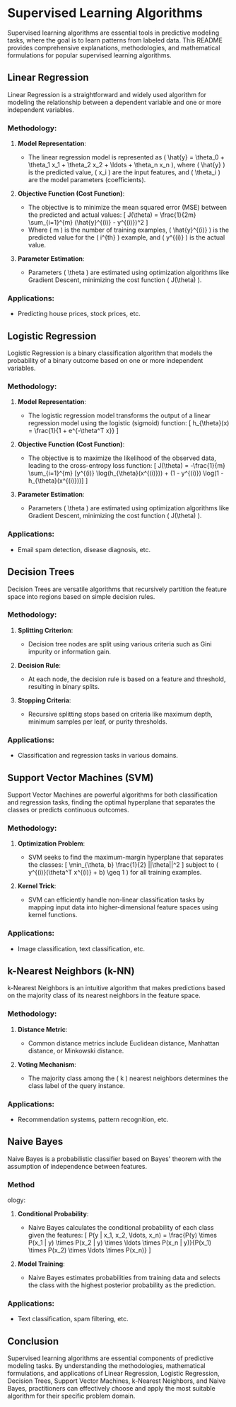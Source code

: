 # Supervised Learning Algorithms

Supervised learning algorithms are essential tools in predictive modeling tasks, where the goal is to learn patterns from labeled data. This README provides comprehensive explanations, methodologies, and mathematical formulations for popular supervised learning algorithms.

## Linear Regression

Linear Regression is a straightforward and widely used algorithm for modeling the relationship between a dependent variable and one or more independent variables.

### Methodology:
1. **Model Representation**: 
   - The linear regression model is represented as \( \hat{y} = \theta_0 + \theta_1 x_1 + \theta_2 x_2 + \ldots + \theta_n x_n \), where \( \hat{y} \) is the predicted value, \( x_i \) are the input features, and \( \theta_i \) are the model parameters (coefficients).

2. **Objective Function (Cost Function)**:
   - The objective is to minimize the mean squared error (MSE) between the predicted and actual values:
     \[ J(\theta) = \frac{1}{2m} \sum_{i=1}^{m} (\hat{y}^{(i)} - y^{(i)})^2 \]
   - Where \( m \) is the number of training examples, \( \hat{y}^{(i)} \) is the predicted value for the \( i^{th} \) example, and \( y^{(i)} \) is the actual value.

3. **Parameter Estimation**:
   - Parameters \( \theta \) are estimated using optimization algorithms like Gradient Descent, minimizing the cost function \( J(\theta) \).

### Applications:
- Predicting house prices, stock prices, etc.

## Logistic Regression

Logistic Regression is a binary classification algorithm that models the probability of a binary outcome based on one or more independent variables.

### Methodology:
1. **Model Representation**:
   - The logistic regression model transforms the output of a linear regression model using the logistic (sigmoid) function:
     \[ h_{\theta}(x) = \frac{1}{1 + e^{-\theta^T x}} \]

2. **Objective Function (Cost Function)**:
   - The objective is to maximize the likelihood of the observed data, leading to the cross-entropy loss function:
     \[ J(\theta) = -\frac{1}{m} \sum_{i=1}^{m} [y^{(i)} \log(h_{\theta}(x^{(i)})) + (1 - y^{(i)}) \log(1 - h_{\theta}(x^{(i)}))] \]

3. **Parameter Estimation**:
   - Parameters \( \theta \) are estimated using optimization algorithms like Gradient Descent, minimizing the cost function \( J(\theta) \).

### Applications:
- Email spam detection, disease diagnosis, etc.

## Decision Trees

Decision Trees are versatile algorithms that recursively partition the feature space into regions based on simple decision rules.

### Methodology:
1. **Splitting Criterion**:
   - Decision tree nodes are split using various criteria such as Gini impurity or information gain.

2. **Decision Rule**:
   - At each node, the decision rule is based on a feature and threshold, resulting in binary splits.

3. **Stopping Criteria**:
   - Recursive splitting stops based on criteria like maximum depth, minimum samples per leaf, or purity thresholds.

### Applications:
- Classification and regression tasks in various domains.

## Support Vector Machines (SVM)

Support Vector Machines are powerful algorithms for both classification and regression tasks, finding the optimal hyperplane that separates the classes or predicts continuous outcomes.

### Methodology:
1. **Optimization Problem**:
   - SVM seeks to find the maximum-margin hyperplane that separates the classes:
     \[ \min_{\theta, b} \frac{1}{2} ||\theta||^2 \]
     subject to \( y^{(i)}(\theta^T x^{(i)} + b) \geq 1 \) for all training examples.

2. **Kernel Trick**:
   - SVM can efficiently handle non-linear classification tasks by mapping input data into higher-dimensional feature spaces using kernel functions.

### Applications:
- Image classification, text classification, etc.

## k-Nearest Neighbors (k-NN)

k-Nearest Neighbors is an intuitive algorithm that makes predictions based on the majority class of its nearest neighbors in the feature space.

### Methodology:
1. **Distance Metric**:
   - Common distance metrics include Euclidean distance, Manhattan distance, or Minkowski distance.

2. **Voting Mechanism**:
   - The majority class among the \( k \) nearest neighbors determines the class label of the query instance.

### Applications:
- Recommendation systems, pattern recognition, etc.

## Naive Bayes

Naive Bayes is a probabilistic classifier based on Bayes' theorem with the assumption of independence between features.

### Method

ology:
1. **Conditional Probability**:
   - Naive Bayes calculates the conditional probability of each class given the features:
     \[ P(y | x_1, x_2, \ldots, x_n) = \frac{P(y) \times P(x_1 | y) \times P(x_2 | y) \times \ldots \times P(x_n | y)}{P(x_1) \times P(x_2) \times \ldots \times P(x_n)} \]

2. **Model Training**:
   - Naive Bayes estimates probabilities from training data and selects the class with the highest posterior probability as the prediction.

### Applications:
- Text classification, spam filtering, etc.

## Conclusion

Supervised learning algorithms are essential components of predictive modeling tasks. By understanding the methodologies, mathematical formulations, and applications of Linear Regression, Logistic Regression, Decision Trees, Support Vector Machines, k-Nearest Neighbors, and Naive Bayes, practitioners can effectively choose and apply the most suitable algorithm for their specific problem domain.